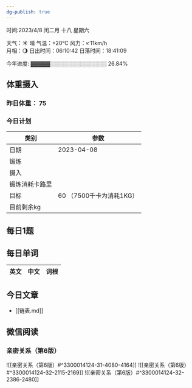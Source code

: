 ```yaml
---
dg-publish: true
---
```



时间:2023/4/8 闰二月 十八 星期六

天气：☀️   晴 气温：+20°C 风力：↙11km/h  
月相：🌖 日出时间：06:10:42 日落时间：18:41:09

今年进度: ▓▓▓▓▓░░░░░░░░░░░░░░░ 26.84%

## 体重摄入

### 昨日体重： 75
### 今日计划
| 类别           | 参数                    |
| -------------- | ----------------------- |
| 日期           | 2023-04-08               |
| 锻炼           |               |
| 摄入           |  |
| 锻炼消耗卡路里 | |
| 目标           | 60      （7500千卡为消耗1KG）                |
| 目前剩余kg               |                          |


## 每日1题


## 每日单词

| 英文       | 中文       |词根|
| ---------- | ---------- | ---|


## 今日文章

- [[链表.md]]

## 微信阅读

<!-- start of weread -->

### 亲密关系（第6版）
![[亲密关系（第6版）#^3300014124-31-4080-4164]]
![[亲密关系（第6版）#^3300014124-32-2115-2169]]
![[亲密关系（第6版）#^3300014124-32-2386-2480]]

<!-- end of weread -->

